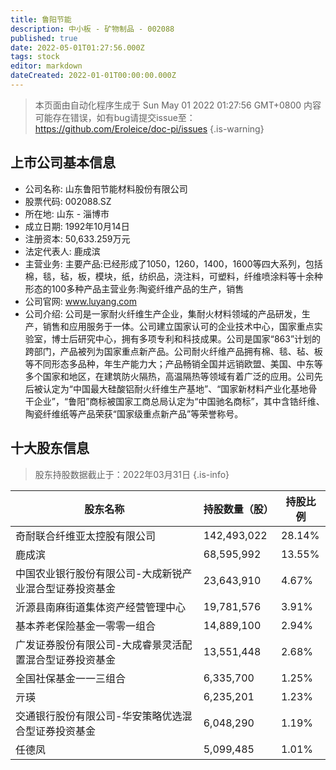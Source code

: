 ```yaml
---
title: 鲁阳节能
description: 中小板 - 矿物制品 - 002088
published: true
date: 2022-05-01T01:27:56.000Z
tags: stock
editor: markdown
dateCreated: 2022-01-01T00:00:00.000Z
---
```


> 本页面由自动化程序生成于 Sun May 01 2022 01:27:56 GMT+0800
> 内容可能存在错误，如有bug请提交issue至：https://github.com/Eroleice/doc-pi/issues
{.is-warning}

## 上市公司基本信息
- 公司名称: 山东鲁阳节能材料股份有限公司
- 股票代码: 002088.SZ
- 所在地: 山东 - 淄博市
- 成立日期: 1992年10月14日
- 注册资本: 50,633.259万元
- 法定代表人: 鹿成滨
- 主营业务: 主要产品:已经形成了1050，1260，1400，1600等四大系列，包括棉，毯，毡，板，模块，纸，纺织品，浇注料，可塑料，纤维喷涂料等十余种形态的100多种产品主营业务:陶瓷纤维产品的生产，销售
- 公司官网: www.luyang.com
- 公司介绍: 公司是一家耐火纤维生产企业，集耐火材料领域的产品研发，生产，销售和应用服务于一体。公司建立国家认可的企业技术中心，国家重点实验室，博士后研究中心，拥有多项专利和科技成果。公司是国家“863”计划的跨部门，产品被列为国家重点新产品。公司耐火纤维产品拥有棉、毯、毡、板等不同形态多品种，年生产能力大；产品畅销全国并远销欧盟、美国、中东等多个国家和地区，在建筑防火隔热，高温隔热等领域有着广泛的应用。公司先后被认定为“中国最大硅酸铝耐火纤维生产基地”、“国家新材料产业化基地骨干企业”，“鲁阳”商标被国家工商总局认定为“中国驰名商标”，其中含锆纤维、陶瓷纤维纸等产品荣获“国家级重点新产品”等荣誉称号。


## 十大股东信息
> 股东持股数据截止于：2022年03月31日
{.is-info}

| 股东名称 | 持股数量（股） | 持股比例 |
| --- | --- | --- |
| 奇耐联合纤维亚太控股有限公司 | 142,493,022 | 28.14% |
| 鹿成滨 | 68,595,992 | 13.55% |
| 中国农业银行股份有限公司-大成新锐产业混合型证券投资基金 | 23,643,910 | 4.67% |
| 沂源县南麻街道集体资产经营管理中心 | 19,781,576 | 3.91% |
| 基本养老保险基金一零零一组合 | 14,889,100 | 2.94% |
| 广发证券股份有限公司-大成睿景灵活配置混合型证券投资基金 | 13,551,448 | 2.68% |
| 全国社保基金一一三组合 | 6,335,700 | 1.25% |
| 亓瑛 | 6,235,201 | 1.23% |
| 交通银行股份有限公司-华安策略优选混合型证券投资基金 | 6,048,290 | 1.19% |
| 任德凤 | 5,099,485 | 1.01% |




